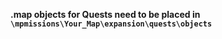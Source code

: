 **.map objects for Quests need to be placed in ```\mpmissions\Your_Map\expansion\quests\objects```**